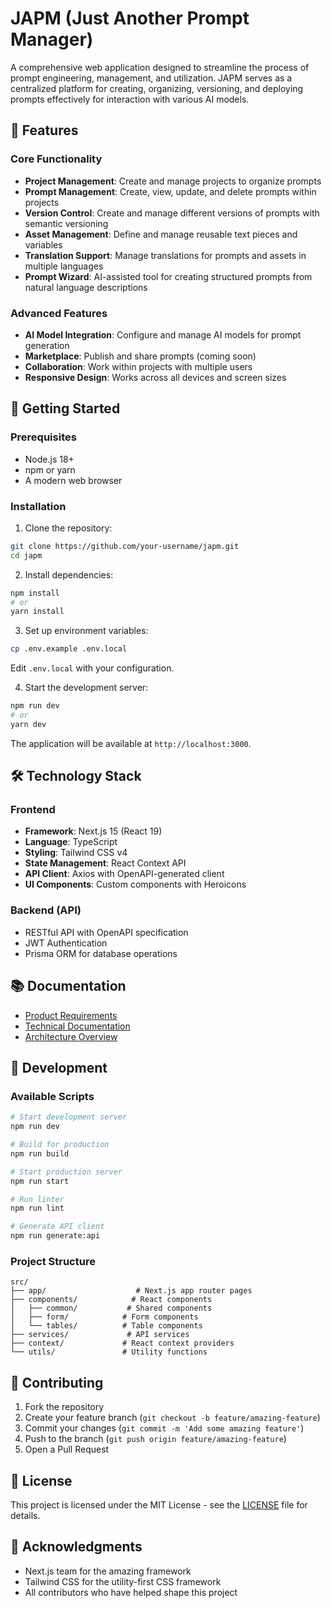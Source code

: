 # JAPM (Just Another Prompt Manager)

A comprehensive web application designed to streamline the process of prompt engineering, management, and utilization. JAPM serves as a centralized platform for creating, organizing, versioning, and deploying prompts effectively for interaction with various AI models.

## 🌟 Features

### Core Functionality
- **Project Management**: Create and manage projects to organize prompts
- **Prompt Management**: Create, view, update, and delete prompts within projects
- **Version Control**: Create and manage different versions of prompts with semantic versioning
- **Asset Management**: Define and manage reusable text pieces and variables
- **Translation Support**: Manage translations for prompts and assets in multiple languages
- **Prompt Wizard**: AI-assisted tool for creating structured prompts from natural language descriptions

### Advanced Features
- **AI Model Integration**: Configure and manage AI models for prompt generation
- **Marketplace**: Publish and share prompts (coming soon)
- **Collaboration**: Work within projects with multiple users
- **Responsive Design**: Works across all devices and screen sizes

## 🚀 Getting Started

### Prerequisites
- Node.js 18+ 
- npm or yarn
- A modern web browser

### Installation

1. Clone the repository:
```bash
git clone https://github.com/your-username/japm.git
cd japm
```

2. Install dependencies:
```bash
npm install
# or
yarn install
```

3. Set up environment variables:
```bash
cp .env.example .env.local
```
Edit `.env.local` with your configuration.

4. Start the development server:
```bash
npm run dev
# or
yarn dev
```

The application will be available at `http://localhost:3000`.

## 🛠️ Technology Stack

### Frontend
- **Framework**: Next.js 15 (React 19)
- **Language**: TypeScript
- **Styling**: Tailwind CSS v4
- **State Management**: React Context API
- **API Client**: Axios with OpenAPI-generated client
- **UI Components**: Custom components with Heroicons

### Backend (API)
- RESTful API with OpenAPI specification
- JWT Authentication
- Prisma ORM for database operations

## 📚 Documentation

- [Product Requirements](docs/product_requirement_docs.md)
- [Technical Documentation](docs/technical.md)
- [Architecture Overview](docs/architecture.md)

## 🔧 Development

### Available Scripts

```bash
# Start development server
npm run dev

# Build for production
npm run build

# Start production server
npm run start

# Run linter
npm run lint

# Generate API client
npm run generate:api
```

### Project Structure

```
src/
├── app/                    # Next.js app router pages
├── components/            # React components
│   ├── common/           # Shared components
│   ├── form/            # Form components
│   └── tables/          # Table components
├── services/             # API services
├── context/             # React context providers
└── utils/               # Utility functions
```

## 🤝 Contributing

1. Fork the repository
2. Create your feature branch (`git checkout -b feature/amazing-feature`)
3. Commit your changes (`git commit -m 'Add some amazing feature'`)
4. Push to the branch (`git push origin feature/amazing-feature`)
5. Open a Pull Request

## 📝 License

This project is licensed under the MIT License - see the [LICENSE](LICENSE) file for details.

## 🙏 Acknowledgments

- Next.js team for the amazing framework
- Tailwind CSS for the utility-first CSS framework
- All contributors who have helped shape this project
